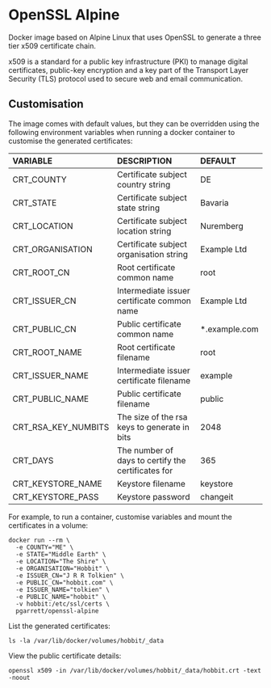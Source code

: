 # OpenSSL Alpine

Docker image based on Alpine Linux that uses OpenSSL to generate a three tier
x509 certificate chain.

x509 is a standard for a public key infrastructure (PKI) to manage digital
certificates, public-key encryption and a key part of the Transport Layer
Security (TLS) protocol used to secure web and email communication.

## Customisation

The image comes with default values, but they can be overridden using the following environment variables when running a docker container to customise
the generated certificates:

| VARIABLE | DESCRIPTION | DEFAULT |
| :------- | :---------- | :------ |
| CRT_COUNTY | Certificate subject country string | DE |
| CRT_STATE | Certificate subject state string | Bavaria |
| CRT_LOCATION | Certificate subject location string | Nuremberg |
| CRT_ORGANISATION | Certificate subject organisation string | Example Ltd |
| CRT_ROOT_CN | Root certificate common name | root |
| CRT_ISSUER_CN | Intermediate issuer certificate common name | Example Ltd |
| CRT_PUBLIC_CN | Public certificate common name | *.example.com |
| CRT_ROOT_NAME | Root certificate filename | root |
| CRT_ISSUER_NAME | Intermediate issuer certificate filename | example |
| CRT_PUBLIC_NAME | Public certificate filename | public |
| CRT_RSA_KEY_NUMBITS | The size of the rsa keys to generate in bits | 2048 |
| CRT_DAYS | The number of days to certify the certificates for | 365 |
| CRT_KEYSTORE_NAME | Keystore filename | keystore |
| CRT_KEYSTORE_PASS | Keystore password | changeit |

For example, to run a container, customise variables and mount the certificates
in a volume:

```
docker run --rm \
  -e COUNTY="ME" \
  -e STATE="Middle Earth" \
  -e LOCATION="The Shire" \
  -e ORGANISATION="Hobbit" \
  -e ISSUER_CN="J R R Tolkien" \
  -e PUBLIC_CN="hobbit.com" \
  -e ISSUER_NAME="tolkien" \
  -e PUBLIC_NAME="hobbit" \
  -v hobbit:/etc/ssl/certs \
  pgarrett/openssl-alpine
```

List the generated certificates:

```
ls -la /var/lib/docker/volumes/hobbit/_data
```

View the public certificate details:

```
openssl x509 -in /var/lib/docker/volumes/hobbit/_data/hobbit.crt -text -noout
```
